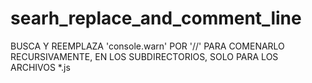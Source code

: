# searh_replace_and_comment_line
BUSCA Y REEMPLAZA 'console.warn' POR '//' PARA COMENARLO RECURSIVAMENTE, EN LOS SUBDIRECTORIOS, SOLO PARA LOS ARCHIVOS *.js
